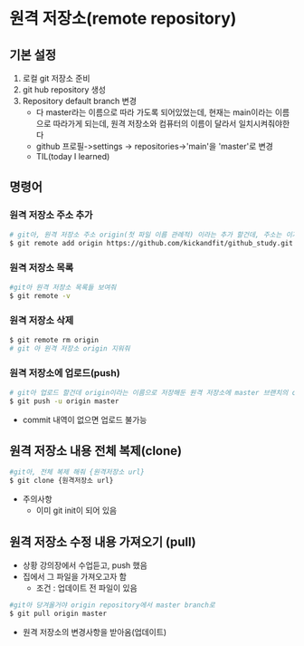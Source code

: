 # 원격 저장소(remote repository)

## 기본 설정

1. 로컬 git 저장소 준비
2. git hub repository 생성
3. Repository default branch 변경
   - 다 master라는 이름으로 따라 가도록 되어있었는데, 현재는 main이라는 이름으로 따라가게 되는데, 원격 저장소와 컴퓨터의 이름이 달라서 일치시켜줘야한다
   - github 프로필->settings -> repositories->'main'을 'master'로 변경
   - TIL(today I learned)

## 명령어

### 원격 저장소 주소 추가

```bash
# git아, 원격 저장소 주소 origin(첫 파일 이름 관례적) 이라는 추가 할건데, 주소는 이거야
$ git remote add origin https://github.com/kickandfit/github_study.git
```

### 원격 저장소 목록 

``` bash
#git아 원격 저장소 목록들 보여줘
$ git remote -v
```

### 원격 저장소 삭제

```bash
$ git remote rm origin
# git 아 원격 저장소 origin 지워줘
```

### 원격 저장소에 업로드(push)

```bash
# git아 업로드 할건데 origin이라는 이름으로 저장해둔 원격 저장소에 master 브랜치의 commit 내역들을 업로드 할거야
$ git push -u origin master
```

- commit 내역이 없으면 업로드 불가능

## 원격 저장소 내용 전체 복제(clone)

```bash
#git아, 전체 복제 해줘 {원격저장소 url}
$ git clone {원격저장소 url}
```

- 주의사항
  - 이미 git init이 되어 있음

## 원격 저장소 수정 내용 가져오기 (pull)

- 상황 강의장에서 수업듣고, push 했음
- 집에서 그 파일을 가져오고자 함
  - 조건 : 업데이트 전 파일이 있음

```bash
#git아 당겨올거야 origin repository에서 master branch로
$ git pull origin master
```

- 원격 저장소의 변경사항을 받아옴(업데이트)
